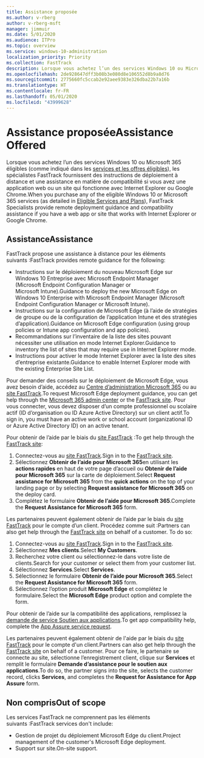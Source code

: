 ```yaml
---
title: Assistance proposée
ms.author: v-rberg
author: v-rberg-msft
manager: jimmuir
ms.date: 5/01/2020
ms.audience: ITPro
ms.topic: overview
ms.service: windows-10-administration
localization_priority: Priority
ms.collection: FastTrack
description: Lorsque vous achetez l’un des services Windows 10 ou Microsoft 365 (comme indiqué dans les services et les offres éligibles), les spécialistes FastTrack fournissent des instructions de déploiement à distance et une assistance en matière de compatibilité si vous avez une application web ou un site qui fonctionne avec Internet Explorer ou Google Chrome.
ms.openlocfilehash: 2de928647dff3b08b3e080d8e106552d8b9a8d76
ms.sourcegitcommit: 2775660fc5ccab2e92aee9383e326dba22b7a16b
ms.translationtype: HT
ms.contentlocale: fr-FR
ms.lasthandoff: 05/01/2020
ms.locfileid: "43999628"
---
```

# <a name="assistance-offered"></a><span data-ttu-id="1e3cd-103">Assistance proposée</span><span class="sxs-lookup"><span data-stu-id="1e3cd-103">Assistance Offered</span></span>

<span data-ttu-id="1e3cd-104">Lorsque vous achetez l’un des services Windows 10 ou Microsoft 365 éligibles (comme indiqué dans les [services et les offres éligibles](M365-eligible-services-and-plans.md)), les spécialistes FastTrack fournissent des instructions de déploiement à distance et une assistance en matière de compatibilité si vous avez une application web ou un site qui fonctionne avec Internet Explorer ou Google Chrome.</span><span class="sxs-lookup"><span data-stu-id="1e3cd-104">When you purchase any of the eligible Windows 10 or Microsoft 365 services (as detailed in [Eligible Services and Plans](M365-eligible-services-and-plans.md)), FastTrack Specialists provide remote deployment guidance and compatibility assistance if you have a web app or site that works with Internet Explorer or Google Chrome.</span></span> 

## <a name="assistance"></a><span data-ttu-id="1e3cd-105">Assistance</span><span class="sxs-lookup"><span data-stu-id="1e3cd-105">Assistance</span></span>

<span data-ttu-id="1e3cd-106">FastTrack propose une assistance à distance pour les éléments suivants :</span><span class="sxs-lookup"><span data-stu-id="1e3cd-106">FastTrack provides remote guidance for the following:</span></span>
- <span data-ttu-id="1e3cd-107">Instructions sur le déploiement du nouveau Microsoft Edge sur Windows 10 Entreprise avec Microsoft Endpoint Manager (Microsoft Endpoint Configuration Manager or Microsoft Intune).</span><span class="sxs-lookup"><span data-stu-id="1e3cd-107">Guidance to deploy the new Microsoft Edge on Windows 10 Enterprise with Microsoft Endpoint Manager (Microsoft Endpoint Configuration Manager or Microsoft Intune).</span></span>
- <span data-ttu-id="1e3cd-108">Instructions sur la configuration de Microsoft Edge (à l’aide de stratégies de groupe ou de la configuration de l’application Intune et des stratégies d’application).</span><span class="sxs-lookup"><span data-stu-id="1e3cd-108">Guidance on Microsoft Edge configuration (using group policies or Intune app configuration and app policies).</span></span>
- <span data-ttu-id="1e3cd-109">Recommandations sur l’inventaire de la liste des sites pouvant nécessiter une utilisation en mode Internet Explorer.</span><span class="sxs-lookup"><span data-stu-id="1e3cd-109">Guidance to inventory the list of sites that may require use in Internet Explorer mode.</span></span>
- <span data-ttu-id="1e3cd-110">Instructions pour activer le mode Internet Explorer avec la liste des sites d’entreprise existante.</span><span class="sxs-lookup"><span data-stu-id="1e3cd-110">Guidance to enable Internet Explorer mode with the existing Enterprise Site List.</span></span>

<span data-ttu-id="1e3cd-111">Pour demander des conseils sur le déploiement de Microsoft Edge, vous avez besoin d’aide, accédez au [Centre d’administration Microsoft 365](https://go.microsoft.com/fwlink/?linkid=2032704) ou au [site FastTrack](https://go.microsoft.com/fwlink/?linkid=780698).</span><span class="sxs-lookup"><span data-stu-id="1e3cd-111">To request Microsoft Edge deployment guidance, you can get help through the [Microsoft 365 admin center](https://go.microsoft.com/fwlink/?linkid=2032704) or the [FastTrack site](https://go.microsoft.com/fwlink/?linkid=780698).</span></span> <span data-ttu-id="1e3cd-112">Pour vous connecter, vous devez disposer d’un compte professionnel ou scolaire actif (ID d’organisation ou ID Azure Active Directory) sur un client actif.</span><span class="sxs-lookup"><span data-stu-id="1e3cd-112">To sign in, you must have an active work or school account (organizational ID or Azure Active Directory ID) on an active tenant.</span></span> 

<span data-ttu-id="1e3cd-113">Pour obtenir de l’aide par le biais du [site FastTrack](https://go.microsoft.com/fwlink/?linkid=780698) :</span><span class="sxs-lookup"><span data-stu-id="1e3cd-113">To get help through the [FastTrack site](https://go.microsoft.com/fwlink/?linkid=780698):</span></span> 
1.    <span data-ttu-id="1e3cd-114">Connectez-vous au [site FastTrack](https://go.microsoft.com/fwlink/?linkid=780698).</span><span class="sxs-lookup"><span data-stu-id="1e3cd-114">Sign in to the [FastTrack site](https://go.microsoft.com/fwlink/?linkid=780698).</span></span> 
2.    <span data-ttu-id="1e3cd-115">Sélectionnez **Obtenir de l’aide pour Microsoft 365**en utilisant les **actions rapides** en haut de votre page d’accueil ou **Obtenir de l’aide pour Microsoft 365** sur la carte de déploiement.</span><span class="sxs-lookup"><span data-stu-id="1e3cd-115">Select **Request assistance for Microsoft 365** from the **quick actions** on the top of your landing page or by selecting **Request assistance for Microsoft 365** on the deploy card.</span></span>
3.    <span data-ttu-id="1e3cd-116">Complétez le formulaire **Obtenir de l’aide pour Microsoft 365**.</span><span class="sxs-lookup"><span data-stu-id="1e3cd-116">Complete the **Request Assistance for Microsoft 365** form.</span></span>
  
<span data-ttu-id="1e3cd-p102">Les partenaires peuvent également obtenir de l’aide par le biais du [site FastTrack](https://go.microsoft.com/fwlink/?linkid=780698) pour le compte d’un client. Procédez comme suit :</span><span class="sxs-lookup"><span data-stu-id="1e3cd-p102">Partners can also get help through the [FastTrack site](https://go.microsoft.com/fwlink/?linkid=780698) on behalf of a customer. To do so:</span></span>
1.    <span data-ttu-id="1e3cd-119">Connectez-vous au [site FastTrack](https://go.microsoft.com/fwlink/?linkid=780698).</span><span class="sxs-lookup"><span data-stu-id="1e3cd-119">Sign in to the [FastTrack site](https://go.microsoft.com/fwlink/?linkid=780698).</span></span> 
2.    <span data-ttu-id="1e3cd-120">Sélectionnez **Mes clients**.</span><span class="sxs-lookup"><span data-stu-id="1e3cd-120">Select **My Customers**.</span></span>
3.    <span data-ttu-id="1e3cd-121">Recherchez votre client ou sélectionnez-le dans votre liste de clients.</span><span class="sxs-lookup"><span data-stu-id="1e3cd-121">Search for your customer or select them from your customer list.</span></span>
4.    <span data-ttu-id="1e3cd-122">Sélectionnez **Services**.</span><span class="sxs-lookup"><span data-stu-id="1e3cd-122">Select **Services**.</span></span>
5.    <span data-ttu-id="1e3cd-123">Sélectionnez le formulaire **Obtenir de l’aide pour Microsoft 365**.</span><span class="sxs-lookup"><span data-stu-id="1e3cd-123">Select the **Request Assistance for Microsoft 365** form.</span></span>
6.    <span data-ttu-id="1e3cd-124">Sélectionnez l’option produit **Microsoft Edge** et complétez le formulaire.</span><span class="sxs-lookup"><span data-stu-id="1e3cd-124">Select the **Microsoft Edge** product option and complete the form.</span></span>
 
<span data-ttu-id="1e3cd-125">Pour obtenir de l’aide sur la compatibilité des applications, remplissez la [demande de service Soutien aux applications](https://go.microsoft.com/fwlink/?linkid=2022721).</span><span class="sxs-lookup"><span data-stu-id="1e3cd-125">To get app compatibility help, complete the [App Assure service request](https://go.microsoft.com/fwlink/?linkid=2022721).</span></span>

<span data-ttu-id="1e3cd-126">Les partenaires peuvent également obtenir de l'aide par le biais du [site FastTrack](https://go.microsoft.com/fwlink/?linkid=780698) pour le compte d'un client.</span><span class="sxs-lookup"><span data-stu-id="1e3cd-126">Partners can also get help through the [FastTrack site](https://go.microsoft.com/fwlink/?linkid=780698) on behalf of a customer.</span></span> <span data-ttu-id="1e3cd-127">Pour ce faire, le partenaire se connecte au site, sélectionne l’enregistrement client, clique sur **Services** et remplit le formulaire **Demande d’assistance pour le soutien aux applications**.</span><span class="sxs-lookup"><span data-stu-id="1e3cd-127">To do so, the partner signs into the site, selects the customer record, clicks **Services**, and completes the **Request for Assistance for App Assure** form.</span></span>

## <a name="out-of-scope"></a><span data-ttu-id="1e3cd-128">Non compris</span><span class="sxs-lookup"><span data-stu-id="1e3cd-128">Out of scope</span></span>

<span data-ttu-id="1e3cd-129">Les services FastTrack ne comprennent pas les éléments suivants :</span><span class="sxs-lookup"><span data-stu-id="1e3cd-129">FastTrack services don't include:</span></span>
- <span data-ttu-id="1e3cd-130">Gestion de projet du déploiement Microsoft Edge du client.</span><span class="sxs-lookup"><span data-stu-id="1e3cd-130">Project management of the customer's Microsoft Edge deployment.</span></span>
- <span data-ttu-id="1e3cd-131">Support sur site.</span><span class="sxs-lookup"><span data-stu-id="1e3cd-131">On-site support.</span></span>

